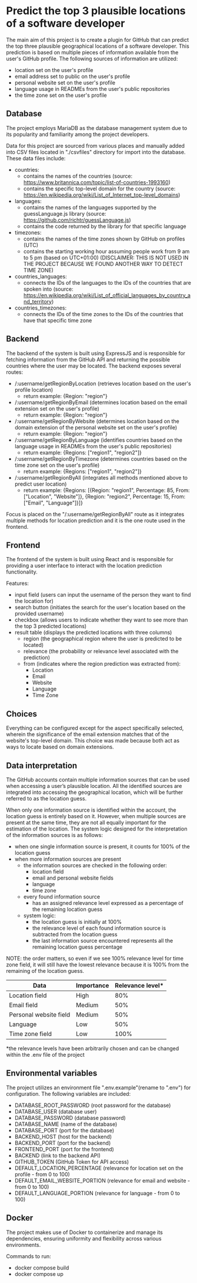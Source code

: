 # Predict the top 3 plausible locations of a software developer
The main aim of this project is to create a plugin for GitHub that can predict the
top three plausible geographical locations of a software developer. This prediction is based on multiple pieces of information available from the user's GitHub profile. The following sources of information are utilized:
 - location set on the user's profile
 - email address set to public on the user's profile
 - personal website set on the user's profile
 - language usage in READMEs from the user's public repositories
 - the time zone set on the user's profile

## Database
The project employs MariaDB as the database management system due to its popularity and familiarity among the project developers.

Data for this project are sourced from various places and manually added into CSV files located in "./csvfiles" directory for import into the database. These data files include:
  - countries:
    - contains the names of the countries (source: https://www.britannica.com/topic/list-of-countries-1993160)
    - contains the specific top-level domain for the country (source: https://en.wikipedia.org/wiki/List_of_Internet_top-level_domains)
  - languages:
    - contains the names of the languages supported by the guessLanguage.js library (source: https://github.com/richtr/guessLanguage.js)
    - contains the code returned by the library for that specific language
  - timezones:
    - contains the names of the time zones shown by GitHub on profiles (UTC)
    - contains the starting working hour assuming people work from 9 am to 5 pm (based on UTC+01:00) (DISCLAIMER: THIS IS NOT USED IN THE PROJECT BECAUSE WE FOUND ANOTHER WAY TO DETECT TIME ZONE)
  - countries_languages:
    - connects the IDs of the languages to the IDs of the countries that are spoken into (source: https://en.wikipedia.org/wiki/List_of_official_languages_by_country_and_territory)
  - countries_timezones:
    - connects the IDs of the time zones to the IDs of the countries that have that specific time zone

## Backend
The backend of the system is built using ExpressJS and is responsible for fetching information from the GitHub API and returning the possible countries where the user may be located. The backend exposes several routes:
  - /:username/getRegionByLocation (retrieves location based on the user's profile location)
    - return example: {Region: "region"}
  - /:username/getRegionByEmail (determines location based on the email extension set on the user's profile)
    - return example: {Region: "region"}
  - /:username/getRegionByWebsite (determines location based on the domain extension of the personal website set on the user's profile)
    - return example: {Region: "region"}
  - /:username/getRegionByLanguage (identifies countries based on the language usage in READMEs from the user's public repositories)
    - return example: {Regions: ["region1", "region2"]}
  - /:username/getRegionByTimezone (determines countries based on the time zone set on the user's profile)
    - return example: {Regions: ["region1", "region2"]}
  - /:username/getRegionByAll (integrates all methods mentioned above to predict user location)
    - return example: {Regions: [{Region: "region1", Percentage: 85, From: ["Location", "Website"]}, {Region: "region2", Percentage: 15, From: ["Email", "Language"]}]}

Focus is placed on the "/:username/getRegionByAll" route as it integrates multiple methods for location prediction and it is the one route used in the frontend.

## Frontend
The frontend of the system is built using React and is responsible for providing a user interface to interact with the location prediction functionality.

Features:
  - input field (users can input the username of the person they want to find the location for)
  - search button (initiates the search for the user's location based on the provided username)
  - checkbox (allows users to indicate whether they want to see more than the top 3 predicted locations)
  - result table (displays the predicted locations with three columns)
    - region (the geographical region where the user is predicted to be located)
    - relevance (the probability or relevance level associated with the prediction)
    - from (indicates where the region prediction was extracted from):
      - Location
      - Email
      - Website
      - Language
      - Time Zone

## Choices
Everything can be configured except for the aspect specifically selected, wherein the significance of the email extension matches that of the website's top-level domain. This choice was made because both act as ways to locate based on domain extensions.

## Data interpretation
The GitHub accounts contain multiple information sources that can be used when accessing a
user’s plausible location. All the identified sources are integrated into accessing the geographical
location, which will be further referred to as the location guess.

When only one information source is identified within the account, the location guess is entirely
based on it. However, when multiple sources are present at the same time, they are not all equally
important for the estimation of the location. The system logic designed for the interpretation of
the information sources is as follows:
  - when one single information source is present, it counts for 100% of the location guess
  - when more information sources are present
    - the information sources are checked in the following order:
      - location field
      - email and personal website fields
      - language
      - time zone
    - every found information source
      - has an assigned relevance level expressed as a percentage of the
remaining location guess
    - system logic:
      - the location guess is initially at 100%
      - the relevance level of each found information source is subtracted from
the location guess
      - the last information source encountered represents all the remaining
location guess percentage

NOTE: the order matters, so even if we see 100% relevance level for time zone field, it will still have the lowest relevance because it is 100% from the remaining of the location guess.

| Data                   | Importance | Relevance level* |
| ---------------------- | ---------- | ---------------- |
| Location field         | High       | 80%              |
| Email field            | Medium     | 50%              |
| Personal website field | Medium     | 50%              |
| Language               | Low        | 50%              |
| Time zone field        | Low        | 100%             |

*the relevance levels have been arbitrarily chosen and can be changed within the .env file of the project

## Environmental variables
The project utilizes an environment file ".env.example"(rename to ".env") for configuration. The following variables are included:
  - DATABASE_ROOT_PASSWORD (root password for the database)
  - DATABASE_USER (database user)
  - DATABASE_PASSWORD (database password)
  - DATABASE_NAME (name of the database)
  - DATABASE_PORT (port for the database)
  - BACKEND_HOST (host for the backend)
  - BACKEND_PORT (port for the backend)
  - FRONTEND_PORT (port for the frontend)
  - BACKEND (link to the backend API)
  - GITHUB_TOKEN (GitHub Token for API access)
  - DEFAULT_LOCATION_PERCENTAGE (relevance for location set on the profile - from 0 to 100)
  - DEFAULT_EMAIL_WEBSITE_PORTION (relevance for email and website - from 0 to 100)
  - DEFAULT_LANGUAGE_PORTION (relevance for language - from 0 to 100)

## Docker
The project makes use of Docker to containerize and manage its dependencies, ensuring uniformity and flexibility across various environments.

Commands to run:
  - docker compose build
  - docker compose up